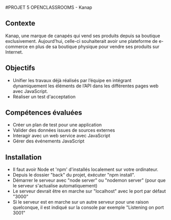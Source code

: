 #PROJET 5 OPENCLASSROOMS - Kanap

## Contexte
Kanap, une marque de canapés qui vend ses produits depuis sa boutique exclusivement. Aujourd’hui, celle-ci souhaiterait avoir une plateforme de e-commerce en plus de sa boutique physique pour vendre ses produits sur Internet.

## Objectifs
- Unifier les travaux déjà réalisés par l’équipe en intégrant dynamiquement les éléments de l’API dans les différentes pages web avec JavaScript.
- Réaliser un test d'acceptation

## Compétences évaluées
- Créer un plan de test pour une application
- Valider des données issues de sources externes
- Interagir avec un web service avec JavaScript
- Gérer des événements JavaScript


## Installation
- Il faut avoir Node et 'npm' d'installés localement sur votre ordinateur.
- Depuis le dossier "back" du projet, éxécuter "npm install". 
- Démarrer le serveur avec "node server" ou "nodemon server" (pour que le serveur s'actualise automatiquement)
- Le serveur devrait être en marche sur "localhost" avec le port par défaut "3000"
- Si le serveur est en marche sur un autre serveur pour une raison quelconque, il est indiqué sur la console par exemple "Listening on port 3001"


